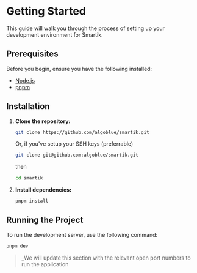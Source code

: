 # Getting Started

This guide will walk you through the process of setting up your development environment for Smartik.

## Prerequisites

Before you begin, ensure you have the following installed:

- [Node.js](https://nodejs.org/)
- [pnpm](https://pnpm.io/)

## Installation

1. **Clone the repository:**

   ```bash
   git clone https://github.com/algoblue/smartik.git
   ```

   Or, if you've setup your SSH keys (preferrable)

   ```bash
   git clone git@github.com:algoblue/smartik.git
   ```

   then

   ```bash
   cd smartik
   ```

1. **Install dependencies:**

   ```bash
   pnpm install
   ```

## Running the Project

To run the development server, use the following command:

```bash
pnpm dev
```

> _We will update this section with the relevant open port numbers to run the application
